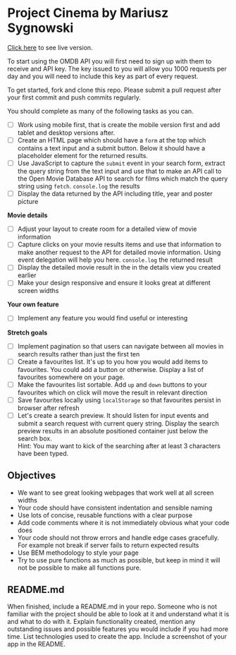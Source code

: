 # Project Cinema by Mariusz Sygnowski

[Click here](https://mariuszsygnowski.github.io/project-cinema/) to see live version.

To start using the OMDB API you will first need to sign up with them to receive and API key. The key issued to you will allow you 1000 requests per day and you will need to include this key as part of every request.

To get started, fork and clone this repo. Please submit a pull request after your first commit and push commits regularly.

You should complete as many of the following tasks as you can.

- [ ] Work using mobile first, that is create the mobile version first and add tablet and desktop versions after.
- [ ] Create an HTML page which should have a `form` at the top which contains a text input and a submit button. Below it should have a placeholder element for the returned results.
- [ ] Use JavaScript to capture the `submit` event in your search form, extract the query string from the text input and use that to make an API call to the Open Movie Database API to search for films which match the query string using `fetch`. `console.log` the results
- [ ] Display the data returned by the API including title, year and poster picture

**Movie details**

- [ ] Adjust your layout to create room for a detailed view of movie information
- [ ] Capture clicks on your movie results items and use that information to make another request to the API for detailed movie information. Using event delegation will help you here. `console.log` the returned result
- [ ] Display the detailed movie result in the in the details view you created earlier
- [ ] Make your design responsive and ensure it looks great at different screen widths

**Your own feature**

- [ ] Implement any feature you would find useful or interesting

**Stretch goals**

- [ ] Implement pagination so that users can navigate between all movies in search results rather than just the first ten
- [ ] Create a favourites list. It's up to you how you would add items to favourites. You could add a button or otherwise. Display a list of favourites somewhere on your page.
- [ ] Make the favourites list sortable. Add `up` and `down` buttons to your favourites which on click will move the result in relevant direction
- [ ] Save favourites locally using `localStorage` so that favourites persist in browser after refresh
- [ ] Let's create a search preview. It should listen for input events and submit a search request with current query string. Display the search preview results in an absolute positioned container just below the search box.  
Hint: You may want to kick of the searching after at least 3 characters have been typed.

## Objectives

* We want to see great looking webpages that work well at all screen widths
* Your code should have consistent indentation and sensible naming
* Use lots of concise, reusable functions with a clear purpose
* Add code comments where it is not immediately obvious what your code does
* Your code should not throw errors and handle edge cases gracefully. For example not break if server fails to return expected results
* Use BEM methodology to style your page
* Try to use pure functions as much as possible, but keep in mind it will not be possible to make all functions pure.

## README.md

When finished, include a README.md in your repo. Someone who is not familiar with the project should be able to look at it and understand what it is and what to do with it. Explain functionality created, mention any outstanding issues and possible features you would include if you had more time. List technologies used to create the app. Include a screenshot of your app in the README.
